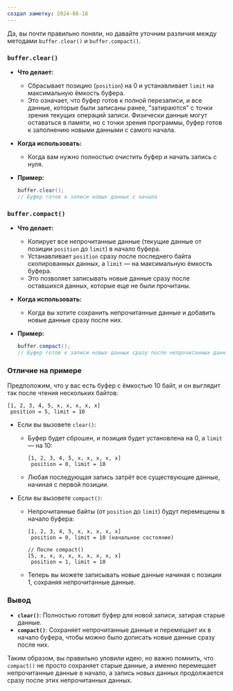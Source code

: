 ```yaml
---
создал заметку: 2024-08-18
---
```

Да, вы почти правильно поняли, но давайте уточним различия между методами `buffer.clear()` и `buffer.compact()`.

### `buffer.clear()`

- **Что делает:** 
  - Сбрасывает позицию (`position`) на 0 и устанавливает `limit` на максимальную ёмкость буфера.
  - Это означает, что буфер готов к полной перезаписи, и все данные, которые были записаны ранее, "затираются" с точки зрения текущих операций записи. Физически данные могут оставаться в памяти, но с точки зрения программы, буфер готов к заполнению новыми данными с самого начала.

- **Когда использовать:** 
  - Когда вам нужно полностью очистить буфер и начать запись с нуля.

- **Пример:**
  ```java
  buffer.clear();
  // Буфер готов к записи новых данных с начала
  ```

### `buffer.compact()`

- **Что делает:** 
  - Копирует все непрочитанные данные (текущие данные от позиции `position` до `limit`) в начало буфера.
  - Устанавливает `position` сразу после последнего байта скопированных данных, а `limit` — на максимальную ёмкость буфера.
  - Это позволяет записывать новые данные сразу после оставшихся данных, которые еще не были прочитаны.

- **Когда использовать:** 
  - Когда вы хотите сохранить непрочитанные данные и добавить новые данные сразу после них.

- **Пример:**
  ```java
  buffer.compact();
  // Буфер готов к записи новых данных сразу после непрочитанных данных
  ```

### Отличие на примере

Предположим, что у вас есть буфер с ёмкостью 10 байт, и он выглядит так после чтения нескольких байтов:

```
[1, 2, 3, 4, 5, x, x, x, x, x]
 position = 5, limit = 10
```

- Если вы вызовете `clear()`:
  - Буфер будет сброшен, и позиция будет установлена на 0, а `limit` — на 10:
    ```
    [1, 2, 3, 4, 5, x, x, x, x, x]
     position = 0, limit = 10
    ```
  - Любая последующая запись затрёт все существующие данные, начиная с первой позиции.

- Если вы вызовете `compact()`:
  - Непрочитанные байты (от `position` до `limit`) будут перемещены в начало буфера:
    ```
    [1, 2, 3, 4, 5, x, x, x, x, x]
     position = 0, limit = 10 (начальное состояние)

    // После compact()
    [5, x, x, x, x, x, x, x, x, x]
     position = 1, limit = 10
    ```
  - Теперь вы можете записывать новые данные начиная с позиции 1, сохраняя непрочитанные данные.

### Вывод

- **`clear()`**: Полностью готовит буфер для новой записи, затирая старые данные.
- **`compact()`**: Сохраняет непрочитанные данные и перемещает их в начало буфера, чтобы можно было дописать новые данные сразу после них.

Таким образом, вы правильно уловили идею, но важно помнить, что `compact()` не просто сохраняет старые данные, а именно перемещает непрочитанные данные в начало, а запись новых данных продолжается сразу после этих непрочитанных данных.